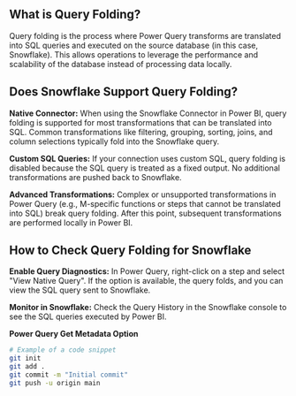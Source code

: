 ## What is Query Folding?

Query folding is the process where Power Query transforms are translated into SQL queries and executed on the source database (in this case, Snowflake). This allows operations to leverage the performance and scalability of the database instead of processing data locally.

## Does Snowflake Support Query Folding?

**Native Connector:**
When using the Snowflake Connector in Power BI, query folding is supported for most transformations that can be translated into SQL.
Common transformations like filtering, grouping, sorting, joins, and column selections typically fold into the Snowflake query.

**Custom SQL Queries:**
If your connection uses custom SQL, query folding is disabled because the SQL query is treated as a fixed output. No additional transformations are pushed back to Snowflake.

**Advanced Transformations:**
Complex or unsupported transformations in Power Query (e.g., M-specific functions or steps that cannot be translated into SQL) break query folding. After this point, subsequent transformations are performed locally in Power BI.

## How to Check Query Folding for Snowflake

**Enable Query Diagnostics:**
In Power Query, right-click on a step and select "View Native Query".
If the option is available, the query folds, and you can view the SQL query sent to Snowflake.

**Monitor in Snowflake:**
Check the Query History in the Snowflake console to see the SQL queries executed by Power BI.

**Power Query Get Metadata Option**

```bash
# Example of a code snippet
git init
git add .
git commit -m "Initial commit"
git push -u origin main
